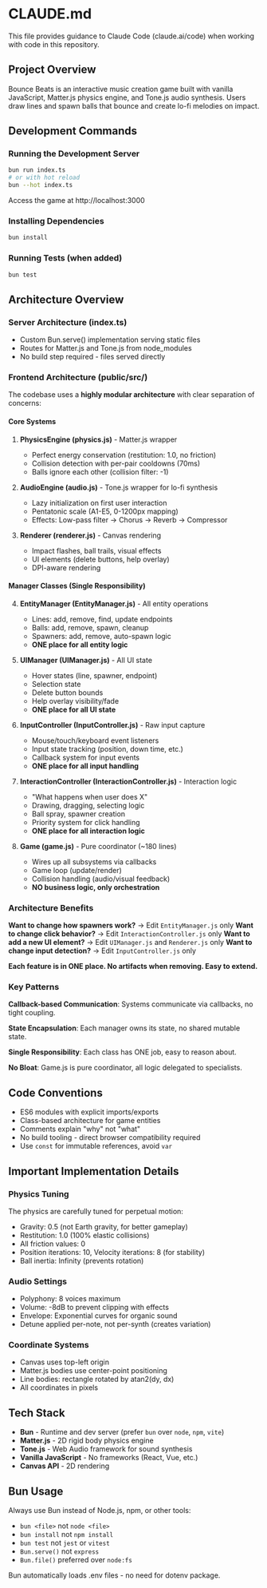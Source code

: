 # CLAUDE.md

This file provides guidance to Claude Code (claude.ai/code) when working with code in this repository.

## Project Overview

Bounce Beats is an interactive music creation game built with vanilla JavaScript, Matter.js physics engine, and Tone.js audio synthesis. Users draw lines and spawn balls that bounce and create lo-fi melodies on impact.

## Development Commands

### Running the Development Server
```bash
bun run index.ts
# or with hot reload
bun --hot index.ts
```
Access the game at http://localhost:3000

### Installing Dependencies
```bash
bun install
```

### Running Tests (when added)
```bash
bun test
```

## Architecture Overview

### Server Architecture (index.ts)
- Custom Bun.serve() implementation serving static files
- Routes for Matter.js and Tone.js from node_modules
- No build step required - files served directly

### Frontend Architecture (public/src/)

The codebase uses a **highly modular architecture** with clear separation of concerns:

#### Core Systems
1. **PhysicsEngine (physics.js)** - Matter.js wrapper
   - Perfect energy conservation (restitution: 1.0, no friction)
   - Collision detection with per-pair cooldowns (70ms)
   - Balls ignore each other (collision filter: -1)

2. **AudioEngine (audio.js)** - Tone.js wrapper for lo-fi synthesis
   - Lazy initialization on first user interaction
   - Pentatonic scale (A1-E5, 0-1200px mapping)
   - Effects: Low-pass filter → Chorus → Reverb → Compressor

3. **Renderer (renderer.js)** - Canvas rendering
   - Impact flashes, ball trails, visual effects
   - UI elements (delete buttons, help overlay)
   - DPI-aware rendering

#### Manager Classes (Single Responsibility)
4. **EntityManager (EntityManager.js)** - All entity operations
   - Lines: add, remove, find, update endpoints
   - Balls: add, remove, spawn, cleanup
   - Spawners: add, remove, auto-spawn logic
   - **ONE place for all entity logic**

5. **UIManager (UIManager.js)** - All UI state
   - Hover states (line, spawner, endpoint)
   - Selection state
   - Delete button bounds
   - Help overlay visibility/fade
   - **ONE place for all UI state**

6. **InputController (InputController.js)** - Raw input capture
   - Mouse/touch/keyboard event listeners
   - Input state tracking (position, down time, etc.)
   - Callback system for input events
   - **ONE place for all input handling**

7. **InteractionController (InteractionController.js)** - Interaction logic
   - "What happens when user does X"
   - Drawing, dragging, selecting logic
   - Ball spray, spawner creation
   - Priority system for click handling
   - **ONE place for all interaction logic**

8. **Game (game.js)** - Pure coordinator (~180 lines)
   - Wires up all subsystems via callbacks
   - Game loop (update/render)
   - Collision handling (audio/visual feedback)
   - **NO business logic, only orchestration**

### Architecture Benefits

**Want to change how spawners work?** → Edit `EntityManager.js` only
**Want to change click behavior?** → Edit `InteractionController.js` only
**Want to add a new UI element?** → Edit `UIManager.js` and `Renderer.js` only
**Want to change input detection?** → Edit `InputController.js` only

**Each feature is in ONE place. No artifacts when removing. Easy to extend.**

### Key Patterns

**Callback-based Communication**: Systems communicate via callbacks, no tight coupling.

**State Encapsulation**: Each manager owns its state, no shared mutable state.

**Single Responsibility**: Each class has ONE job, easy to reason about.

**No Bloat**: Game.js is pure coordinator, all logic delegated to specialists.

## Code Conventions

- ES6 modules with explicit imports/exports
- Class-based architecture for game entities
- Comments explain "why" not "what"
- No build tooling - direct browser compatibility required
- Use `const` for immutable references, avoid `var`

## Important Implementation Details

### Physics Tuning
The physics are carefully tuned for perpetual motion:
- Gravity: 0.5 (not Earth gravity, for better gameplay)
- Restitution: 1.0 (100% elastic collisions)
- All friction values: 0
- Position iterations: 10, Velocity iterations: 8 (for stability)
- Ball inertia: Infinity (prevents rotation)

### Audio Settings
- Polyphony: 8 voices maximum
- Volume: -8dB to prevent clipping with effects
- Envelope: Exponential curves for organic sound
- Detune applied per-note, not per-synth (creates variation)

### Coordinate Systems
- Canvas uses top-left origin
- Matter.js bodies use center-point positioning
- Line bodies: rectangle rotated by atan2(dy, dx)
- All coordinates in pixels

## Tech Stack

- **Bun** - Runtime and dev server (prefer `bun` over `node`, `npm`, `vite`)
- **Matter.js** - 2D rigid body physics engine
- **Tone.js** - Web Audio framework for sound synthesis
- **Vanilla JavaScript** - No frameworks (React, Vue, etc.)
- **Canvas API** - 2D rendering

## Bun Usage

Always use Bun instead of Node.js, npm, or other tools:
- `bun <file>` not `node <file>`
- `bun install` not `npm install`
- `bun test` not `jest` or `vitest`
- `Bun.serve()` not `express`
- `Bun.file()` preferred over `node:fs`

Bun automatically loads .env files - no need for dotenv package.
